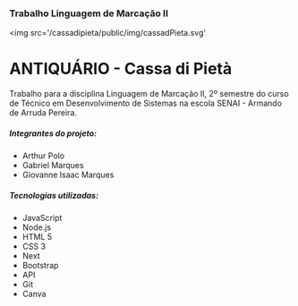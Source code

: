 <h3>Trabalho Linguagem de Marcação II</h3>

<img src='/cassadipieta/public/img/cassadPieta.svg'
  
<h1>ANTIQUÁRIO - Cassa di Pietà</h1>
<p>Trabalho para a disciplina Linguagem de Marcação II, 2º semestre do curso de Técnico em Desenvolvimento de Sistemas na escola SENAI - Armando de Arruda Pereira.</p>

<h5>Integrantes do projeto:</h5>
<ul>
  <li>Arthur Polo</li>
  <li>Gabriel Marques</li>
  <li>Giovanne Isaac Marques</li>
</ul>


<h5>Tecnologias utilizadas:</h5>
<ul>
  <li>JavaScript</li>
  <li>Node.js</li>
  <li>HTML 5</li>
  <li>CSS 3</li>
  <li>Next</li>
  <li>Bootstrap</li>
  <li>API</li>
  <li>Git</li>
  <li>Canva</li>
</ul>
